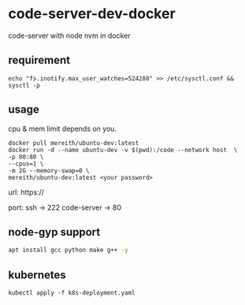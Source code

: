 # code-server-dev-docker

code-server with node nvm in docker

## requirement

```
echo "fs.inotify.max_user_watches=524288" >> /etc/sysctl.conf && sysctl -p
```

## usage

cpu & mem limit depends on you.

```
docker pull mereith/ubuntu-dev:latest
docker run -d --name ubuntu-dev -v $(pwd):/code --network host  \
-p 80:80 \
--cpus=1 \
-m 2G --memory-swap=0 \
mereith/ubuntu-dev:latest <your password>
```

url: https://<ip>

port: ssh -> 222 code-server -> 80

## node-gyp support

```bash
apt install gcc python make g++ -y
```

## kubernetes

```
kubectl apply -f k8s-deployment.yaml
```
